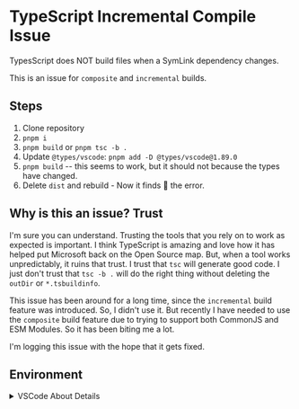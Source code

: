 # TypeScript Incremental Compile Issue

TypesScript does NOT build files when a SymLink dependency changes.

This is an issue for `composite` and `incremental` builds.

## Steps

1. Clone repository
1. `pnpm i`
1. `pnpm build` or `pnpm tsc -b .`
1. Update `@types/vscode`: `pnpm add -D @types/vscode@1.89.0`
1. `pnpm build` -- this seems to work, but it should not because the types have changed.
1. Delete `dist` and rebuild - Now it finds 🙁 the error.


## Why is this an issue? Trust

I'm sure you can understand. Trusting the tools that you rely on to work as expected is important. I think TypeScript is amazing and love how it has helped put Microsoft back on the Open Source map. But, when a tool works unpredictably, it ruins that trust. I trust that `tsc` will generate good code. I just don't trust that `tsc -b .` will do the right thing without deleting the `outDir` or `*.tsbuildinfo`.

This issue has been around for a long time, since the `incremental` build feature was introduced. So, I didn't use it. But recently I have needed to use the `composite` build feature due to trying to support both CommonJS and ESM Modules. So it has been biting me a lot.

I'm logging this issue with the hope that it gets fixed.

## Environment

<details>
<summary>VSCode About Details</summary>

```
Version: 1.89.0 (Universal)
Commit: b58957e67ee1e712cebf466b995adf4c5307b2bd
Date: 2024-05-01T02:10:10.196Z
Electron: 28.2.8
ElectronBuildId: 27744544
Chromium: 120.0.6099.291
Node.js: 18.18.2
V8: 12.0.267.19-electron.0
OS: Darwin x64 23.4.0
```

</details>
